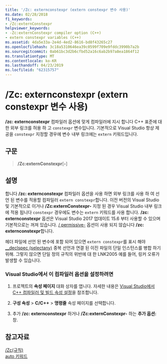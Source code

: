 ```yaml
---
title: '/Zc: externconstexpr (extern constexpr 변수 사용)'
ms.date: 02/28/2018
f1_keywords:
- /Zc:externConstexpr
helpviewer_keywords:
- -Zc:externConstexpr compiler option (C++)
- extern constexpr variables (C++)
ms.assetid: 4da5e33a-2e4d-4ed2-8616-bd8f43265c27
ms.openlocfilehash: 3c18a5310646ea39c0599f709e9fddc3990b7a2b
ms.sourcegitcommit: 0ab61bc3d2b6cfbd52a16c6ab2b97a8ea1864f12
ms.translationtype: MT
ms.contentlocale: ko-KR
ms.lasthandoff: 04/23/2019
ms.locfileid: "62315757"
---
```

# <a name="zcexternconstexpr-enable-extern-constexpr-variables"></a>/Zc: externconstexpr (extern constexpr 변수 사용)

**/zc: externconstexpr** 컴파일러 옵션에 맞게 컴파일러에 지시 합니다 C++ 표준에 대 한 외부 링크를 허용 하 고 `constexpr` 변수입니다. 기본적으로 Visual Studio 항상 제공을 `constexpr` 지정할 경우에 변수 내부 링크에는 `extern` 키워드입니다.

## <a name="syntax"></a>구문

> **/Zc:externConstexpr**[**-**]

## <a name="remarks"></a>설명

합니다 **/zc: externconstexpr** 컴파일러 옵션을 사용 하면 외부 링크를 사용 하 여 선언 된 변수를 적용할 컴파일러 `extern constexpr`합니다. 이전 버전의 Visual Studio 및 기본적으로 이거나 **/Zc:externConstexpr-** 지정 된 경우 Visual Studio 내부 링크에 적용 됩니다 `constexpr` 경우에도 변수는 `extern` 키워드를 사용 합니다. **/zc: externconstexpr** 옵션은 Visual Studio 2017 업데이트 15.6 부터 사용할 수 있으며 기본적으로는 꺼져 있습니다. [/ permissive-](permissive-standards-conformance.md) 옵션이 사용 되지 않습니다 **/zc: externconstexpr**합니다.

헤더 파일에 선언 된 변수에 포함 되어 있으면 `extern constexpr`를 표시 해야 [__declspec (selectany)](../../cpp/selectany.md) 중복 선언과 연결 된 이진 파일의 단일 인스턴스를 병합 하기 위해. 그렇지 않으면 단일 정의 규칙의 위반에 대 한 LNK2005 예를 들어, 링커 오류가 발생할 수 있습니다.

### <a name="to-set-this-compiler-option-in-visual-studio"></a>Visual Studio에서 이 컴파일러 옵션을 설정하려면

1. 프로젝트의 **속성 페이지** 대화 상자를 엽니다. 자세한 내용은 [Visual Studio에서 C++ 컴파일러 및 빌드 속성 설정](../working-with-project-properties.md)을 참조합니다.

1. **구성 속성** > **C/C++** > **명령줄** 속성 페이지를 선택합니다.

1. 추가 **/zc: externconstexpr** 하거나 **/Zc:externConstexpr-** 하는 **추가 옵션:** 창.

## <a name="see-also"></a>참고자료

[/Zc(규칙)](zc-conformance.md)<br/>
[auto 키워드](../../cpp/auto-keyword.md)
